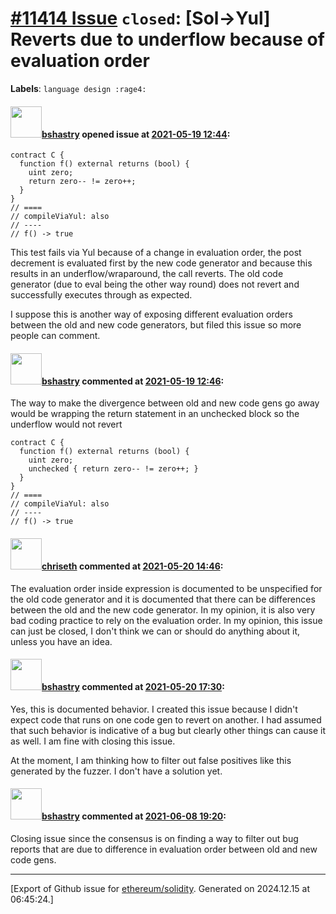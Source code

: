 # [\#11414 Issue](https://github.com/ethereum/solidity/issues/11414) `closed`: [Sol->Yul] Reverts due to underflow because of evaluation order
**Labels**: `language design :rage4:`


#### <img src="https://avatars.githubusercontent.com/u/2388185?v=4" width="50">[bshastry](https://github.com/bshastry) opened issue at [2021-05-19 12:44](https://github.com/ethereum/solidity/issues/11414):

```
contract C {
  function f() external returns (bool) {
    uint zero;
    return zero-- != zero++;
  }
}
// ====
// compileViaYul: also
// ----
// f() -> true
```

This test fails via Yul because of a change in evaluation order, the post decrement is evaluated first by the new code generator and because this results in an underflow/wraparound, the call reverts. The old code generator (due to eval being the other way round) does not revert and successfully executes through as expected.

I suppose this is another way of exposing different evaluation orders between the old and new code generators, but filed this issue so more people can comment.

#### <img src="https://avatars.githubusercontent.com/u/2388185?v=4" width="50">[bshastry](https://github.com/bshastry) commented at [2021-05-19 12:46](https://github.com/ethereum/solidity/issues/11414#issuecomment-844070578):

The way to make the divergence between old and new code gens go away would be wrapping the return statement in an unchecked block so the underflow would not revert

```
contract C {
  function f() external returns (bool) {
    uint zero;
    unchecked { return zero-- != zero++; }
  }
}
// ====
// compileViaYul: also
// ----
// f() -> true
```

#### <img src="https://avatars.githubusercontent.com/u/9073706?v=4" width="50">[chriseth](https://github.com/chriseth) commented at [2021-05-20 14:46](https://github.com/ethereum/solidity/issues/11414#issuecomment-845187128):

The evaluation order inside expression is documented to be unspecified for the old code generator and it is documented that there can be differences between the old and the new code generator. In my opinion, it is also very bad coding practice to rely on the evaluation order. In my opinion, this issue can just be closed, I don't think we can or should do anything about it, unless you have an idea.

#### <img src="https://avatars.githubusercontent.com/u/2388185?v=4" width="50">[bshastry](https://github.com/bshastry) commented at [2021-05-20 17:30](https://github.com/ethereum/solidity/issues/11414#issuecomment-845316670):

Yes, this is documented behavior. I created this issue because I didn't expect code that runs on one code gen to revert on another. I had assumed that such behavior is indicative of a bug but clearly other things can cause it as well. I am fine with closing this issue.

At the moment, I am thinking how to filter out false positives like this generated by the fuzzer. I don't have a solution yet.

#### <img src="https://avatars.githubusercontent.com/u/2388185?v=4" width="50">[bshastry](https://github.com/bshastry) commented at [2021-06-08 19:20](https://github.com/ethereum/solidity/issues/11414#issuecomment-857036948):

Closing issue since the consensus is on finding a way to filter out bug reports that are due to difference in evaluation order between old and new code gens.


-------------------------------------------------------------------------------



[Export of Github issue for [ethereum/solidity](https://github.com/ethereum/solidity). Generated on 2024.12.15 at 06:45:24.]

